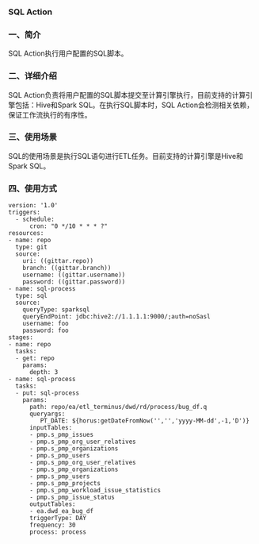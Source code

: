 ### SQL Action

### 一、简介

SQL Action执行用户配置的SQL脚本。
### 二、详细介绍

SQL Action负责将用户配置的SQL脚本提交至计算引擎执行，目前支持的计算引擎包括：Hive和Spark SQL。在执行SQL脚本时，SQL Action会检测相关依赖，保证工作流执行的有序性。
### 三、使用场景
SQL的使用场景是执行SQL语句进行ETL任务。目前支持的计算引擎是Hive和Spark SQL。

### 四、使用方式
```aidl
version: '1.0'
triggers:
  - schedule:
      cron: "0 */10 * * * ?"
resources:
- name: repo
  type: git
  source:
    uri: ((gittar.repo))
    branch: ((gittar.branch))
    username: ((gittar.username))
    password: ((gittar.password))
- name: sql-process
  type: sql
  source:
    queryType: sparksql
    queryEndPoint: jdbc:hive2://1.1.1.1:9000/;auth=noSasl
    username: foo
    password: foo
stages:
- name: repo
  tasks:
  - get: repo
    params:
      depth: 3
- name: sql-process
  tasks:
  - put: sql-process
    params:
      path: repo/ea/etl_terminus/dwd/rd/process/bug_df.q
      queryargs:
         PT_DATE: ${horus:getDateFromNow('','','yyyy-MM-dd',-1,'D')}
      inputTables:
      - pmp.s_pmp_issues
      - pmp.s_pmp_org_user_relatives
      - pmp.s_pmp_organizations
      - pmp.s_pmp_users
      - pmp.s_pmp_org_user_relatives
      - pmp.s_pmp_organizations
      - pmp.s_pmp_users
      - pmp.s_pmp_projects
      - pmp.s_pmp_workload_issue_statistics
      - pmp.s_pmp_issue_status
      outputTables:
      - ea.dwd_ea_bug_df
      triggerType: DAY
      frequency: 30
      process: process
```
